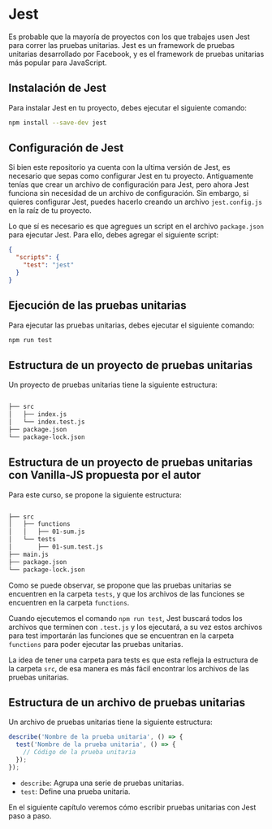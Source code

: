 # Jest

Es probable que la mayoría de proyectos con los que trabajes usen Jest para correr las pruebas unitarias. Jest es un framework de pruebas unitarias desarrollado por Facebook, y es el framework de pruebas unitarias más popular para JavaScript.

## Instalación de Jest

Para instalar Jest en tu proyecto, debes ejecutar el siguiente comando:

```bash
npm install --save-dev jest
```

## Configuración de Jest

Si bien este repositorio ya cuenta con la ultima versión de Jest, es necesario que sepas como configurar Jest en tu proyecto.
Antiguamente tenías que crear un archivo de configuración para Jest, pero ahora Jest funciona sin necesidad de un archivo de configuración. Sin embargo, si quieres configurar Jest, puedes hacerlo creando un archivo `jest.config.js` en la raíz de tu proyecto.

Lo que sí es necesario es que agregues un script en el archivo `package.json` para ejecutar Jest. Para ello, debes agregar el siguiente script:

```json
{
  "scripts": {
    "test": "jest"
  }
}
```

## Ejecución de las pruebas unitarias

Para ejecutar las pruebas unitarias, debes ejecutar el siguiente comando:

```bash
npm run test
```

## Estructura de un proyecto de pruebas unitarias

Un proyecto de pruebas unitarias tiene la siguiente estructura:

```bash

├── src
│   ├── index.js
│   └── index.test.js
├── package.json
└── package-lock.json
```

## Estructura de un proyecto de pruebas unitarias con Vanilla-JS propuesta por el autor

Para este curso, se propone la siguiente estructura:

```bash

├── src
│   ├── functions
│   │   ├── 01-sum.js
│   └── tests
│       ├── 01-sum.test.js
├── main.js
├── package.json
└── package-lock.json
```

Como se puede observar, se propone que las pruebas unitarias se encuentren en la carpeta `tests`, y que los archivos de las funciones se encuentren en la carpeta `functions`.

Cuando ejecutemos el comando `npm run test`, Jest buscará todos los archivos que terminen con `.test.js` y los ejecutará, a su vez estos archivos para test importarán las funciones que se encuentran en la carpeta `functions` para poder ejecutar las pruebas unitarias.

La idea de tener una carpeta para tests es que esta refleja la estructura de la carpeta `src`, de esa manera es más fácil encontrar los archivos de las pruebas unitarias.


## Estructura de un archivo de pruebas unitarias

Un archivo de pruebas unitarias tiene la siguiente estructura:

```js
describe('Nombre de la prueba unitaria', () => {
  test('Nombre de la prueba unitaria', () => {
    // Código de la prueba unitaria
  });
});
```

- `describe`: Agrupa una serie de pruebas unitarias.
- `test`: Define una prueba unitaria.


En el siguiente capítulo veremos cómo escribir pruebas unitarias con Jest paso a paso. 



